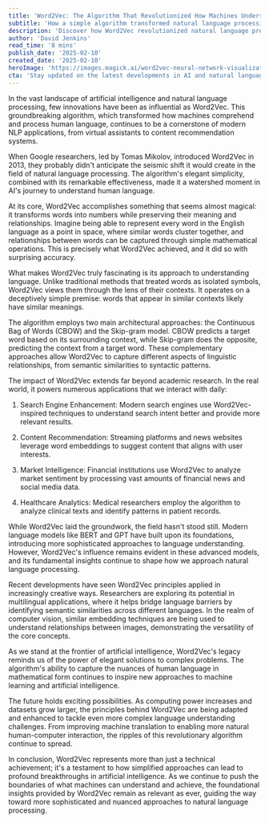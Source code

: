 ```yaml
---
title: 'Word2Vec: The Algorithm That Revolutionized How Machines Understand Language'
subtitle: 'How a simple algorithm transformed natural language processing'
description: 'Discover how Word2Vec revolutionized natural language processing by transforming words into mathematical representations while preserving their meaning and relationships. Learn about its applications in search engines, content recommendation, and beyond.'
author: 'David Jenkins'
read_time: '8 mins'
publish_date: '2025-02-10'
created_date: '2025-02-10'
heroImage: 'https://images.magick.ai/word2vec-neural-network-visualization.jpg'
cta: 'Stay updated on the latest developments in AI and natural language processing! Follow us on LinkedIn for more in-depth analysis of groundbreaking algorithms like Word2Vec.'
---
```


In the vast landscape of artificial intelligence and natural language processing, few innovations have been as influential as Word2Vec. This groundbreaking algorithm, which transformed how machines comprehend and process human language, continues to be a cornerstone of modern NLP applications, from virtual assistants to content recommendation systems.

When Google researchers, led by Tomas Mikolov, introduced Word2Vec in 2013, they probably didn't anticipate the seismic shift it would create in the field of natural language processing. The algorithm's elegant simplicity, combined with its remarkable effectiveness, made it a watershed moment in AI's journey to understand human language.

At its core, Word2Vec accomplishes something that seems almost magical: it transforms words into numbers while preserving their meaning and relationships. Imagine being able to represent every word in the English language as a point in space, where similar words cluster together, and relationships between words can be captured through simple mathematical operations. This is precisely what Word2Vec achieved, and it did so with surprising accuracy.

What makes Word2Vec truly fascinating is its approach to understanding language. Unlike traditional methods that treated words as isolated symbols, Word2Vec views them through the lens of their contexts. It operates on a deceptively simple premise: words that appear in similar contexts likely have similar meanings.

The algorithm employs two main architectural approaches: the Continuous Bag of Words (CBOW) and the Skip-gram model. CBOW predicts a target word based on its surrounding context, while Skip-gram does the opposite, predicting the context from a target word. These complementary approaches allow Word2Vec to capture different aspects of linguistic relationships, from semantic similarities to syntactic patterns.

The impact of Word2Vec extends far beyond academic research. In the real world, it powers numerous applications that we interact with daily:

1. Search Engine Enhancement: Modern search engines use Word2Vec-inspired techniques to understand search intent better and provide more relevant results.

2. Content Recommendation: Streaming platforms and news websites leverage word embeddings to suggest content that aligns with user interests.

3. Market Intelligence: Financial institutions use Word2Vec to analyze market sentiment by processing vast amounts of financial news and social media data.

4. Healthcare Analytics: Medical researchers employ the algorithm to analyze clinical texts and identify patterns in patient records.

While Word2Vec laid the groundwork, the field hasn't stood still. Modern language models like BERT and GPT have built upon its foundations, introducing more sophisticated approaches to language understanding. However, Word2Vec's influence remains evident in these advanced models, and its fundamental insights continue to shape how we approach natural language processing.

Recent developments have seen Word2Vec principles applied in increasingly creative ways. Researchers are exploring its potential in multilingual applications, where it helps bridge language barriers by identifying semantic similarities across different languages. In the realm of computer vision, similar embedding techniques are being used to understand relationships between images, demonstrating the versatility of the core concepts.

As we stand at the frontier of artificial intelligence, Word2Vec's legacy reminds us of the power of elegant solutions to complex problems. The algorithm's ability to capture the nuances of human language in mathematical form continues to inspire new approaches to machine learning and artificial intelligence.

The future holds exciting possibilities. As computing power increases and datasets grow larger, the principles behind Word2Vec are being adapted and enhanced to tackle even more complex language understanding challenges. From improving machine translation to enabling more natural human-computer interaction, the ripples of this revolutionary algorithm continue to spread.

In conclusion, Word2Vec represents more than just a technical achievement; it's a testament to how simplified approaches can lead to profound breakthroughs in artificial intelligence. As we continue to push the boundaries of what machines can understand and achieve, the foundational insights provided by Word2Vec remain as relevant as ever, guiding the way toward more sophisticated and nuanced approaches to natural language processing.